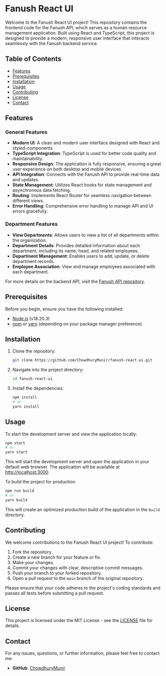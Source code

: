 # Fanush React UI

Welcome to the Fanush React UI project! This repository contains the frontend code for the Fanush API, which serves as a human resource management application. Built using React and TypeScript, this project is designed to provide a modern, responsive user interface that interacts seamlessly with the Fanush backend service.

## Table of Contents

- [Features](#features)
- [Prerequisites](#prerequisites)
- [Installation](#installation)
- [Usage](#usage)
- [Contributing](#contributing)
- [License](#license)
- [Contact](#contact)

## Features

### General Features
- **Modern UI**: A clean and modern user interface designed with React and styled-components.
- **TypeScript Integration**: TypeScript is used for better code quality and maintainability.
- **Responsive Design**: The application is fully responsive, ensuring a great user experience on both desktop and mobile devices.
- **API Integration**: Connects with the Fanush API to provide real-time data and updates.
- **State Management**: Utilizes React hooks for state management and asynchronous data fetching.
- **Routing**: Implements React Router for seamless navigation between different views.
- **Error Handling**: Comprehensive error handling to manage API and UI errors gracefully.

### Department Features
- **View Departments**: Allows users to view a list of all departments within the organization.
- **Department Details**: Provides detailed information about each department, including its name, head, and related employees.
- **Department Management**: Enables users to add, update, or delete department records.
- **Employee Association**: View and manage employees associated with each department.

For more details on the backend API, visit the [Fanush API repository](https://github.com/ChowdhuryMunir/Fanush_Api).

## Prerequisites

Before you begin, ensure you have the following installed:

- [Node.js](https://nodejs.org/) (v18.20.3)
- [npm](https://www.npmjs.com/) or [yarn](https://yarnpkg.com/) (depending on your package manager preference)

## Installation

1. Clone the repository:

   ```bash
   git clone https://github.com/ChowdhuryMunir/fanush-react-ui.git
   ```

2. Navigate into the project directory:

   ```bash
   cd fanush-react-ui
   ```

3. Install the dependencies:

   ```bash
   npm install
   # or
   yarn install
   ```

## Usage

To start the development server and view the application locally:

```bash
npm start
# or
yarn start
```

This will start the development server and open the application in your default web browser. The application will be available at [http://localhost:3000](http://localhost:3000).

To build the project for production:

```bash
npm run build
# or
yarn build
```

This will create an optimized production build of the application in the `build` directory.

## Contributing

We welcome contributions to the Fanush React UI project! To contribute:

1. Fork the repository.
2. Create a new branch for your feature or fix.
3. Make your changes.
4. Commit your changes with clear, descriptive commit messages.
5. Push your branch to your forked repository.
6. Open a pull request to the `main` branch of the original repository.

Please ensure that your code adheres to the project's coding standards and passes all tests before submitting a pull request.

## License

This project is licensed under the MIT License - see the [LICENSE](LICENSE) file for details.

## Contact

For any issues, questions, or further information, please feel free to contact me:

- **GitHub**: [ChowdhuryMunir](https://github.com/ChowdhuryMunir)
